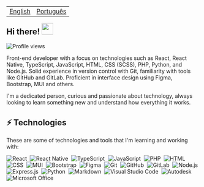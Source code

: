 <table align="right">
 <tr>
  <td><a href="README.md">English</a></td>
  <td><a href="README_pt.md">Português</a></td>
 </tr>
</table>
<h2 align="left">Hi there! <img src="https://media.giphy.com/media/hvRJCLFzcasrR4ia7z/giphy.gif" width="30"></h2>
<p align="left"> <img src="https://komarev.com/ghpvc/?username=denissonchaves&color=blue" alt="Profile views"> </p>

Front-end developer with a focus on technologies such as React, React Native, TypeScript, JavaScript, HTML, CSS (SCSS), PHP, Python, and Node.js. Solid experience in version control with Git, familiarity with tools like GitHub and GitLab. Proficient in interface design using Figma, Bootstrap, MUI and others.

I'm a dedicated person, curious and passionate about technology, always looking to learn something new and understand how everything it works.

## ⚡ Technologies

These are some of technologies and tools that I'm learning and working with:

![React](https://img.shields.io/badge/-React-05122A?style=flat&logo=react)&nbsp;
![React Native](https://img.shields.io/badge/-React_Native-05122A?style=flat&logo=react)&nbsp;
![TypeScript](https://img.shields.io/badge/-TypeScript-05122A?style=flat&logo=typescript)&nbsp;
![JavaScript](https://img.shields.io/badge/-JavaScript-05122A?style=flat&logo=javascript)&nbsp;
![PHP](https://img.shields.io/badge/-PHP-05122A?style=flat&logo=php)&nbsp;
![HTML](https://img.shields.io/badge/-HTML-05122A?style=flat&logo=HTML5)&nbsp;
![CSS](https://img.shields.io/badge/-CSS-05122A?style=flat&logo=CSS3&logoColor=1572B6)&nbsp;
![MUI](https://img.shields.io/badge/-MUI-05122A?style=flat&logo=mui)&nbsp;
![Bootstrap](https://img.shields.io/badge/-Bootstrap-05122A?style=flat&logo=Bootstrap)&nbsp;
![Figma](https://img.shields.io/badge/-Figma-05122A?style=flat&logo=figma)&nbsp;
![Git](https://img.shields.io/badge/-Git-05122A?style=flat&logo=git)&nbsp;
![GitHub](https://img.shields.io/badge/-GitHub-05122A?style=flat&logo=github)&nbsp;
![GitLab](https://img.shields.io/badge/-GitLab-05122A?style=flat&logo=gitlab)&nbsp;
![Node.js](https://img.shields.io/badge/Node.js-05122A?style=flat&logo=node.js)&nbsp;
![Express.js](https://img.shields.io/badge/Express.js-05122A?style=flat&logo=express)&nbsp;
![Python](https://img.shields.io/badge/-Python-05122A?style=flat&logo=python&logoColor=ffdd54)&nbsp;
![Markdown](https://img.shields.io/badge/-Markdown-05122A?style=flat&logo=markdown)&nbsp;
![Visual Studio Code](https://img.shields.io/badge/-Visual%20Studio%20Code-05122A?style=flat&logo=visual-studio-code&logoColor=007ACC)&nbsp;
![Autodesk](https://img.shields.io/badge/-Autodesk-05122A?style=flat&logo=autodesk)&nbsp;
![Microsoft Office](https://img.shields.io/badge/-Microsoft%20Office-05122A?style=flat&logo=microsoft-office&logoColor=orange)&nbsp;
